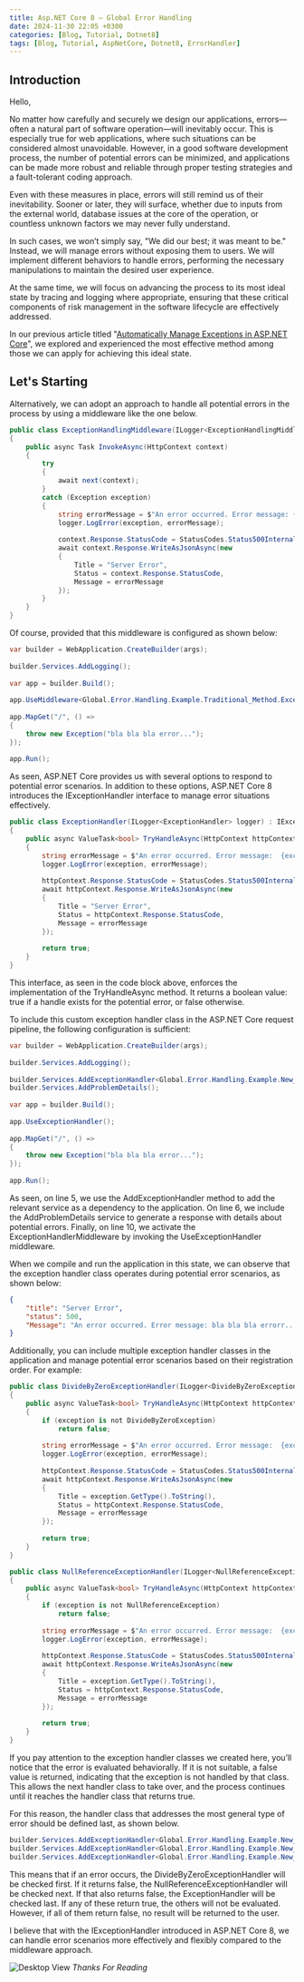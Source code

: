 ```yaml
---
title: Asp.NET Core 8 – Global Error Handling
date: 2024-11-30 22:05 +0300
categories: [Blog, Tutorial, Dotnet8]
tags: [Blog, Tutorial, AspNetCore, Dotnet8, ErrorHandler]
---
```


## Introduction
Hello,

No matter how carefully and securely we design our applications, errors—often a natural part of software operation—will inevitably occur. This is especially true for web applications, where such situations can be considered almost unavoidable. However, in a good software development process, the number of potential errors can be minimized, and applications can be made more robust and reliable through proper testing strategies and a fault-tolerant coding approach.

Even with these measures in place, errors will still remind us of their inevitability. Sooner or later, they will surface, whether due to inputs from the external world, database issues at the core of the operation, or countless unknown factors we may never fully understand.

In such cases, we won’t simply say, "We did our best; it was meant to be." Instead, we will manage errors without exposing them to users. We will implement different behaviors to handle errors, performing the necessary manipulations to maintain the desired user experience.

At the same time, we will focus on advancing the process to its most ideal state by tracing and logging where appropriate, ensuring that these critical components of risk management in the software lifecycle are effectively addressed.

In our previous article titled "[Automatically Manage Exceptions in ASP.NET Core](https://alparslanakbas.github.io/posts/dotnet8-custom-exceptions/)", we explored and experienced the most effective method among those we can apply for achieving this ideal state.

## Let's Starting
Alternatively, we can adopt an approach to handle all potential errors in the process by using a middleware like the one below.

```csharp
public class ExceptionHandlingMiddleware(ILogger<ExceptionHandlingMiddleware> logger, RequestDelegate next)
{
    public async Task InvokeAsync(HttpContext context)
    {
        try
        {
            await next(context);
        }
        catch (Exception exception)
        {
            string errorMessage = $"An error occurred. Error message: {exception.Message}";
            logger.LogError(exception, errorMessage);
 
            context.Response.StatusCode = StatusCodes.Status500InternalServerError;
            await context.Response.WriteAsJsonAsync(new
            {
                Title = "Server Error",
                Status = context.Response.StatusCode,
                Message = errorMessage
            });
        }
    }
}
```

Of course, provided that this middleware is configured as shown below:

```csharp
var builder = WebApplication.CreateBuilder(args);
 
builder.Services.AddLogging();
 
var app = builder.Build();
 
app.UseMiddleware<Global.Error.Handling.Example.Traditional_Method.ExceptionHandlingMiddleware>();
 
app.MapGet("/", () =>
{
    throw new Exception("bla bla bla error...");
});
 
app.Run();
```

As seen, ASP.NET Core provides us with several options to respond to potential error scenarios. In addition to these options, ASP.NET Core 8 introduces the IExceptionHandler interface to manage error situations effectively.

```csharp
public class ExceptionHandler(ILogger<ExceptionHandler> logger) : IExceptionHandler
{
    public async ValueTask<bool> TryHandleAsync(HttpContext httpContext, Exception exception, CancellationToken cancellationToken)
    {
        string errorMessage = $"An error occurred. Error message:  {exception.Message}";
        logger.LogError(exception, errorMessage);
 
        httpContext.Response.StatusCode = StatusCodes.Status500InternalServerError;
        await httpContext.Response.WriteAsJsonAsync(new
        {
            Title = "Server Error",
            Status = httpContext.Response.StatusCode,
            Message = errorMessage
        });
 
        return true;
    }
}
```

This interface, as seen in the code block above, enforces the implementation of the TryHandleAsync method. It returns a boolean value: true if a handle exists for the potential error, or false otherwise.

To include this custom exception handler class in the ASP.NET Core request pipeline, the following configuration is sufficient:
```csharp
var builder = WebApplication.CreateBuilder(args);
 
builder.Services.AddLogging();
 
builder.Services.AddExceptionHandler<Global.Error.Handling.Example.New_Method.ExceptionHandler>();
builder.Services.AddProblemDetails();
 
var app = builder.Build();
 
app.UseExceptionHandler();
 
app.MapGet("/", () =>
{
    throw new Exception("bla bla bla error...");
});
 
app.Run();
```

As seen, on line 5, we use the AddExceptionHandler method to add the relevant service as a dependency to the application. On line 6, we include the AddProblemDetails service to generate a response with details about potential errors. Finally, on line 10, we activate the ExceptionHandlerMiddleware by invoking the UseExceptionHandler middleware.

When we compile and run the application in this state, we can observe that the exception handler class operates during potential error scenarios, as shown below:
```json
{
    "title": "Server Error",
    "status": 500,
    "Message": "An error occurred. Error message: bla bla bla errorr..."
}
```
Additionally, you can include multiple exception handler classes in the application and manage potential error scenarios based on their registration order. For example:
```csharp
public class DivideByZeroExceptionHandler(ILogger<DivideByZeroExceptionHandler> logger) : IExceptionHandler
{
    public async ValueTask<bool> TryHandleAsync(HttpContext httpContext, Exception exception, CancellationToken cancellationToken)
    {
        if (exception is not DivideByZeroException)
            return false;
 
        string errorMessage = $"An error occurred. Error message:  {exception.Message}";
        logger.LogError(exception, errorMessage);
 
        httpContext.Response.StatusCode = StatusCodes.Status500InternalServerError;
        await httpContext.Response.WriteAsJsonAsync(new
        {
            Title = exception.GetType().ToString(),
            Status = httpContext.Response.StatusCode,
            Message = errorMessage
        });
 
        return true;
    }
}
```

```csharp
public class NullReferenceExceptionHandler(ILogger<NullReferenceExceptionHandler> logger) : IExceptionHandler
{
    public async ValueTask<bool> TryHandleAsync(HttpContext httpContext, Exception exception, CancellationToken cancellationToken)
    {
        if (exception is not NullReferenceException)
            return false;
 
        string errorMessage = $"An error occurred. Error message:  {exception.Message}";
        logger.LogError(exception, errorMessage);
 
        httpContext.Response.StatusCode = StatusCodes.Status500InternalServerError;
        await httpContext.Response.WriteAsJsonAsync(new
        {
            Title = exception.GetType().ToString(),
            Status = httpContext.Response.StatusCode,
            Message = errorMessage
        });
 
        return true;
    }
}
```

If you pay attention to the exception handler classes we created here, you’ll notice that the error is evaluated behaviorally. If it is not suitable, a false value is returned, indicating that the exception is not handled by that class. This allows the next handler class to take over, and the process continues until it reaches the handler class that returns true.

For this reason, the handler class that addresses the most general type of error should be defined last, as shown below.
```csharp
builder.Services.AddExceptionHandler<Global.Error.Handling.Example.New_Method.DivideByZeroExceptionHandler>();
builder.Services.AddExceptionHandler<Global.Error.Handling.Example.New_Method.NullReferenceExceptionHandler>();
builder.Services.AddExceptionHandler<Global.Error.Handling.Example.New_Method.ExceptionHandler>();
```

This means that if an error occurs, the DivideByZeroExceptionHandler will be checked first. If it returns false, the NullReferenceExceptionHandler will be checked next. If that also returns false, the ExceptionHandler will be checked last. If any of these return true, the others will not be evaluated. However, if all of them return false, no result will be returned to the user.

I believe that with the IExceptionHandler introduced in ASP.NET Core 8, we can handle error scenarios more effectively and flexibly compared to the middleware approach.

![Desktop View](/assets/img/posts/thanks-for-reading.webp)
_Thanks For Reading_






















